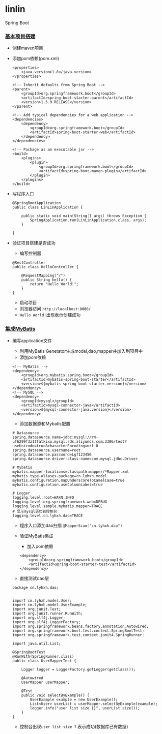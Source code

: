 # linlin
Spring Boot
### [基本项目搭建](https://github.com/xiaohanhu/linlin/tree/build)
- 创建maven项目
- 添加pom依赖(pom.xml)
    ```
    <properties>
        <java.version>1.8</java.version>
    </properties>

    <!-- Inherit defaults from Spring Boot -->
    <parent>
        <groupId>org.springframework.boot</groupId>
        <artifactId>spring-boot-starter-parent</artifactId>
        <version>1.5.9.RELEASE</version>
    </parent>

    <!-- Add typical dependencies for a web application -->
    <dependencies>
        <dependency>
            <groupId>org.springframework.boot</groupId>
            <artifactId>spring-boot-starter-web</artifactId>
        </dependency>
    </dependencies>

    <!-- Package as an executable jar -->
    <build>
        <plugins>
            <plugin>
                <groupId>org.springframework.boot</groupId>
                <artifactId>spring-boot-maven-plugin</artifactId>
            </plugin>
        </plugins>
    </build>

    ```
    
- 写程序入口

    ```
    @SpringBootApplication
    public class LinLinApplication {

        public static void main(String[] args) throws Exception {
            SpringApplication.run(LinLinApplication.class, args);
        }
    
    }

    ```
    
- 验证项目搭建是否成功
    - 编写控制器
    
    ```
    @RestController
    public class HelloController {
    
        @RequestMapping("/")
        public String hello() {
            return "Hello World!";
        }
    }

    ```
    
    - 启动项目
    - 浏览器访问 `http://localhost:8080/`
    - `Hello World!`出现表示创建成功

### [集成MyBatis](https://github.com/xiaohanhu/linlin/tree/mybatis)
- 编写application文件
    - 利用MyBatis Genetator生成model,dao,mapper并加入到项目中
    - 添加pom依赖
    
    ```
    <!-- MyBatis -->
    <dependency>
        <groupId>org.mybatis.spring.boot</groupId>
        <artifactId>mybatis-spring-boot-starter</artifactId>
        <version>${mybatis-spring-boot-starter.version}</version>
    </dependency>
    <!-- MySQL -->
    <dependency>
        <groupId>mysql</groupId>
        <artifactId>mysql-connector-java</artifactId>
        <version>${mysql-connector-java.version}</version>
    </dependency>
    ```
    
    - 添加数据源和Mybatis配置
    
    ```
    # Datasource
    spring.datasource.name=jdbc:mysql://rm-uf6299f3z1tfatkixo.mysql.rds.aliyuncs.com:3306/test?useUnicode=true&characterEncoding=utf-8
    spring.datasource.username=root
    spring.datasource.password=Lgf123456
    spring.datasource.driver-class-name=com.mysql.jdbc.Driver
            
    # Mybatis
    mybatis.mapper-locations=classpath:mapper/*Mapper.xml
    mybatis.type-aliases-package=cn.lyhxh.model
    mybatis.configuration.mapUnderscoreToCamelCase=true
    mybatis.configuration.useColumnLabel=true
    
    # Logger
    logging.level.root=WARN,INFO
    logging.level.org.springframework.web=DEBUG
    logging.level.sample.mybatis.mapper=TRACE
    # 显示mysql语句到控制台
    logging.level.cn.lyhxh.dao=TRACE
    ```
    
    - 程序入口添加dao扫描 `@MapperScan("cn.lyhxh.dao")`
    
    - 验证MyBatis集成
        - 加入pom依赖
        
        ```
        <dependency>
            <groupId>org.springframework.boot</groupId>
            <artifactId>spring-boot-starter-test</artifactId>
        </dependency>
        ```
    - 直接测试dao层
    
    ```
    package cn.lyhxh.dao;


    import cn.lyhxh.model.User;
    import cn.lyhxh.model.UserExample;
    import org.junit.Test;
    import org.junit.runner.RunWith;
    import org.slf4j.Logger;
    import org.slf4j.LoggerFactory;
    import org.springframework.beans.factory.annotation.Autowired;
    import org.springframework.boot.test.context.SpringBootTest;
    import org.springframework.test.context.junit4.SpringRunner;
    
    import java.util.List;
    
    @SpringBootTest
    @RunWith(SpringRunner.class)
    public class UserMapperTest {
    
        Logger logger = LoggerFactory.getLogger(getClass());
    
        @Autowired
        UserMapper userMapper;
    
        @Test
        public void selectByExample() {
            UserExample example = new UserExample();
            List<User> userList = userMapper.selectByExample(example);
            logger.info("user list size {}", userList.size());
        }
    }
    ```
    
    - 控制台出现`user list size 7` 表示成功(数据库已有数据)